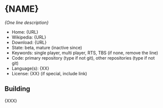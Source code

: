 # {NAME}

_{One line description}_

- Home: {URL}
- Wikipedia: {URL}
- Download: {URL}
- State: beta, mature (inactive since)
- Keywords: single player, multi player, RTS, TBS (if none, remove the line)
- Code: primary repository (type if not git), other repositories (type if not git)
- Language(s): {XX}
- License: {XX} (if special, include link)

## Building

{XXX}

